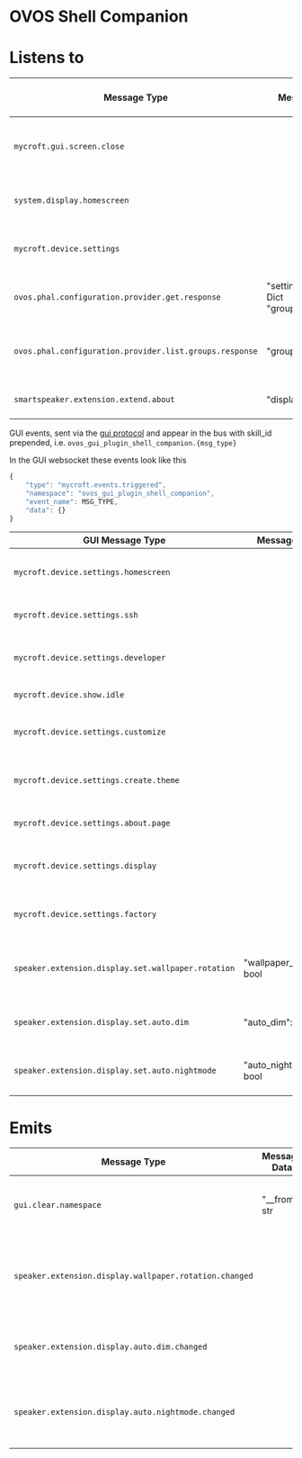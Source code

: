 # OVOS Shell Companion

# Listens to

| Message Type                                            | Message Data                                 | Description                                       | Emitted Response Type | Handled By                          |
|---------------------------------------------------------|----------------------------------------------|---------------------------------------------------|-----------------------|-------------------------------------|
| `mycroft.gui.screen.close`                              |                                              | Clears the namespace of the specified skill.      |                       | `handle_remove_namespace`           |
| `system.display.homescreen`                             |                                              | Handles the event to display the homescreen.      |                       | `handle_system_display_homescreen`  |
| `mycroft.device.settings`                               |                                              | Displays the device settings page.                |                       | `handle_device_settings`            |
| `ovos.phal.configuration.provider.get.response`         | "settingsMetaData": Dict<br>"groupName": str | Displays advanced configuration for a group.      |                       | `display_advanced_config_for_group` |
| `ovos.phal.configuration.provider.list.groups.response` | "groups": List                               | Displays a list of advanced configuration groups. |                       | `display_advanced_config_groups`    |
| `smartspeaker.extension.extend.about`                   | "display_list": List                         | Extends the about page data.                      |                       | `extend_about_page_data_from_event` |

GUI events, sent via the [gui protocol](https://github.com/OpenVoiceOS/ovos-gui/blob/dev/protocol.md) and
appear in the bus with skill_id prepended, i.e. `ovos_gui_plugin_shell_companion.{msg_type}`

In the GUI websocket these events look like this

```javascript
{
    "type": "mycroft.events.triggered",
    "namespace": "ovos_gui_plugin_shell_companion",
    "event_name": MSG_TYPE,
    "data": {}
}
```

| GUI Message Type                                   | Message Data               | Description                                       | Emitted Response Type (in regular websocket)           | Handled By                                   |
|----------------------------------------------------|----------------------------|---------------------------------------------------|--------------------------------------------------------|----------------------------------------------|
| `mycroft.device.settings.homescreen`               |                            | Displays homescreen settings page.                |                                                        | handle_device_homescreen_settings            |
| `mycroft.device.settings.ssh`                      |                            | Displays SSH settings page.                       |                                                        | handle_device_ssh_settings                   |
| `mycroft.device.settings.developer`                |                            | Displays developer settings page.                 |                                                        | handle_device_developer_settings             |
| `mycroft.device.show.idle`                         |                            | Shows the homescreen.                             |                                                        | handle_show_homescreen                       |
| `mycroft.device.settings.customize`                |                            | Displays customize settings page.                 |                                                        | handle_device_customize_settings             |
| `mycroft.device.settings.create.theme`             |                            | Displays create theme settings page.              |                                                        | handle_device_create_theme                   |
| `mycroft.device.settings.about.page`               |                            | Displays about page settings.                     |                                                        | handle_device_about_page                     |
| `mycroft.device.settings.display`                  |                            | Displays display settings page.                   |                                                        | handle_device_display_settings               |
| `mycroft.device.settings.factory`                  |                            | Displays factory settings page.                   |                                                        | handle_device_display_factory                |
| `speaker.extension.display.set.wallpaper.rotation` | "wallpaper_rotation": bool | Handles setting wallpaper rotation configuration. | `speaker.extension.display.wallpaper.rotation.changed` | handle_display_wallpaper_rotation_config_set |
| `speaker.extension.display.set.auto.dim`           | "auto_dim": bool           | Handles setting auto dim configuration.           | `speaker.extension.display.auto.dim.changed`           | handle_display_auto_dim_config_set           |
| `speaker.extension.display.set.auto.nightmode`     | "auto_nightmode": bool     | Handles setting auto night mode configuration.    | `speaker.extension.display.auto.nightmode.changed`     | handle_display_auto_nightmode_config_set     |

# Emits

| Message Type                                           | Message Data  | Description                                                     | Trigger Message Type                                           | Handled By                                   |
|--------------------------------------------------------|---------------|-----------------------------------------------------------------|----------------------------------------------------------------|----------------------------------------------|
| `gui.clear.namespace`                                  | "__from": str | Clears the namespace of the specified skill.                    | `mycroft.gui.screen.close`                                     | handle_remove_namespace                      |
| `speaker.extension.display.wallpaper.rotation.changed` |               | Notifies that the wallpaper rotation configuration has changed. | `{namespace}.speaker.extension.display.set.wallpaper.rotation` | handle_display_wallpaper_rotation_config_set |
| `speaker.extension.display.auto.dim.changed`           |               | Notifies that the auto dim configuration has changed.           | `{namespace}.speaker.extension.display.set.auto.dim`           | handle_display_auto_dim_config_set           |
| `speaker.extension.display.auto.nightmode.changed`     |               | Notifies that the auto night mode configuration has changed.    | `{namespace}.speaker.extension.display.set.auto.nightmode`     | handle_display_auto_nightmode_config_set     |

